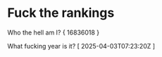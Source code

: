 # Fuck the rankings

Who the hell am I?
{ 16836018 }

What fucking year is it?
[ 2025-04-03T07:23:20Z ]
